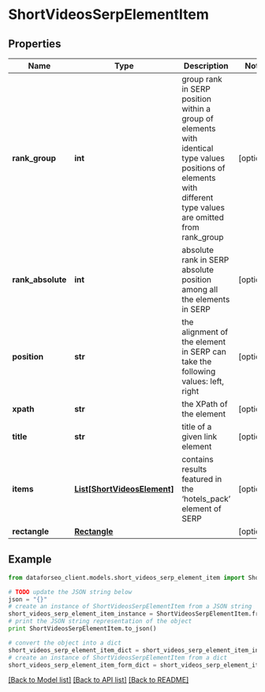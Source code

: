 # ShortVideosSerpElementItem


## Properties

Name | Type | Description | Notes
------------ | ------------- | ------------- | -------------
**rank_group** | **int** | group rank in SERP position within a group of elements with identical type values positions of elements with different type values are omitted from rank_group | [optional] 
**rank_absolute** | **int** | absolute rank in SERP absolute position among all the elements in SERP | [optional] 
**position** | **str** | the alignment of the element in SERP can take the following values: left, right | [optional] 
**xpath** | **str** | the XPath of the element | [optional] 
**title** | **str** | title of a given link element | [optional] 
**items** | [**List[ShortVideosElement]**](ShortVideosElement.md) | contains results featured in the ‘hotels_pack’ element of SERP | [optional] 
**rectangle** | [**Rectangle**](Rectangle.md) |  | [optional] 

## Example

```python
from dataforseo_client.models.short_videos_serp_element_item import ShortVideosSerpElementItem

# TODO update the JSON string below
json = "{}"
# create an instance of ShortVideosSerpElementItem from a JSON string
short_videos_serp_element_item_instance = ShortVideosSerpElementItem.from_json(json)
# print the JSON string representation of the object
print ShortVideosSerpElementItem.to_json()

# convert the object into a dict
short_videos_serp_element_item_dict = short_videos_serp_element_item_instance.to_dict()
# create an instance of ShortVideosSerpElementItem from a dict
short_videos_serp_element_item_form_dict = short_videos_serp_element_item.from_dict(short_videos_serp_element_item_dict)
```
[[Back to Model list]](../README.md#documentation-for-models) [[Back to API list]](../README.md#documentation-for-api-endpoints) [[Back to README]](../README.md)


